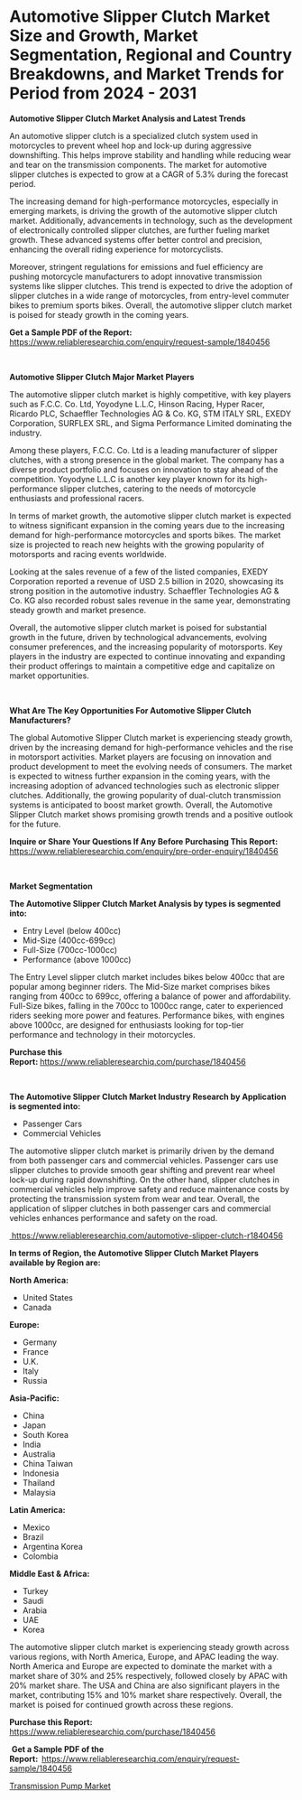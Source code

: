<p><h1>Automotive Slipper Clutch Market Size and Growth, Market Segmentation, Regional and Country Breakdowns, and Market Trends for Period from 2024 -  2031</h1></p><p><strong>Automotive Slipper Clutch Market Analysis and Latest Trends</strong></p>
<p><p>An automotive slipper clutch is a specialized clutch system used in motorcycles to prevent wheel hop and lock-up during aggressive downshifting. This helps improve stability and handling while reducing wear and tear on the transmission components. The market for automotive slipper clutches is expected to grow at a CAGR of 5.3% during the forecast period.</p><p>The increasing demand for high-performance motorcycles, especially in emerging markets, is driving the growth of the automotive slipper clutch market. Additionally, advancements in technology, such as the development of electronically controlled slipper clutches, are further fueling market growth. These advanced systems offer better control and precision, enhancing the overall riding experience for motorcyclists.</p><p>Moreover, stringent regulations for emissions and fuel efficiency are pushing motorcycle manufacturers to adopt innovative transmission systems like slipper clutches. This trend is expected to drive the adoption of slipper clutches in a wide range of motorcycles, from entry-level commuter bikes to premium sports bikes. Overall, the automotive slipper clutch market is poised for steady growth in the coming years.</p></p>
<p><strong>Get a Sample PDF of the Report:&nbsp;</strong> <a href="https://www.reliableresearchiq.com/enquiry/request-sample/1840456">https://www.reliableresearchiq.com/enquiry/request-sample/1840456</a></p>
<p>&nbsp;</p>
<p><strong>Automotive Slipper Clutch Major Market Players</strong></p>
<p><p>The automotive slipper clutch market is highly competitive, with key players such as F.C.C. Co. Ltd, Yoyodyne L.L.C, Hinson Racing, Hyper Racer, Ricardo PLC, Schaeffler Technologies AG & Co. KG, STM ITALY SRL, EXEDY Corporation, SURFLEX SRL, and Sigma Performance Limited dominating the industry.</p><p>Among these players, F.C.C. Co. Ltd is a leading manufacturer of slipper clutches, with a strong presence in the global market. The company has a diverse product portfolio and focuses on innovation to stay ahead of the competition. Yoyodyne L.L.C is another key player known for its high-performance slipper clutches, catering to the needs of motorcycle enthusiasts and professional racers.</p><p>In terms of market growth, the automotive slipper clutch market is expected to witness significant expansion in the coming years due to the increasing demand for high-performance motorcycles and sports bikes. The market size is projected to reach new heights with the growing popularity of motorsports and racing events worldwide.</p><p>Looking at the sales revenue of a few of the listed companies, EXEDY Corporation reported a revenue of USD 2.5 billion in 2020, showcasing its strong position in the automotive industry. Schaeffler Technologies AG & Co. KG also recorded robust sales revenue in the same year, demonstrating steady growth and market presence.</p><p>Overall, the automotive slipper clutch market is poised for substantial growth in the future, driven by technological advancements, evolving consumer preferences, and the increasing popularity of motorsports. Key players in the industry are expected to continue innovating and expanding their product offerings to maintain a competitive edge and capitalize on market opportunities.</p></p>
<p>&nbsp;</p>
<p><strong>What Are The Key Opportunities For Automotive Slipper Clutch Manufacturers?</strong></p>
<p><p>The global Automotive Slipper Clutch market is experiencing steady growth, driven by the increasing demand for high-performance vehicles and the rise in motorsport activities. Market players are focusing on innovation and product development to meet the evolving needs of consumers. The market is expected to witness further expansion in the coming years, with the increasing adoption of advanced technologies such as electronic slipper clutches. Additionally, the growing popularity of dual-clutch transmission systems is anticipated to boost market growth. Overall, the Automotive Slipper Clutch market shows promising growth trends and a positive outlook for the future.</p></p>
<p><strong>Inquire or Share Your Questions If Any Before Purchasing This Report:</strong> <a href="https://www.reliableresearchiq.com/enquiry/pre-order-enquiry/1840456">https://www.reliableresearchiq.com/enquiry/pre-order-enquiry/1840456</a></p>
<p>&nbsp;</p>
<p><strong>Market Segmentation</strong></p>
<p><strong>The Automotive Slipper Clutch Market Analysis by types is segmented into:</strong></p>
<p><ul><li>Entry Level (below 400cc)</li><li>Mid-Size (400cc-699cc)</li><li>Full-Size (700cc-1000cc)</li><li>Performance (above 1000cc)</li></ul></p>
<p><p>The Entry Level slipper clutch market includes bikes below 400cc that are popular among beginner riders. The Mid-Size market comprises bikes ranging from 400cc to 699cc, offering a balance of power and affordability. Full-Size bikes, falling in the 700cc to 1000cc range, cater to experienced riders seeking more power and features. Performance bikes, with engines above 1000cc, are designed for enthusiasts looking for top-tier performance and technology in their motorcycles.</p></p>
<p><strong>Purchase this Report:&nbsp;</strong><a href="https://www.reliableresearchiq.com/purchase/1840456">https://www.reliableresearchiq.com/purchase/1840456</a></p>
<p>&nbsp;</p>
<p><strong>The Automotive Slipper Clutch Market Industry Research by Application is segmented into:</strong></p>
<p><ul><li>Passenger Cars</li><li>Commercial Vehicles</li></ul></p>
<p><p>The automotive slipper clutch market is primarily driven by the demand from both passenger cars and commercial vehicles. Passenger cars use slipper clutches to provide smooth gear shifting and prevent rear wheel lock-up during rapid downshifting. On the other hand, slipper clutches in commercial vehicles help improve safety and reduce maintenance costs by protecting the transmission system from wear and tear. Overall, the application of slipper clutches in both passenger cars and commercial vehicles enhances performance and safety on the road.</p></p>
<p><a href="https://www.reliableresearchiq.com/automotive-slipper-clutch-r1840456">&nbsp;https://www.reliableresearchiq.com/automotive-slipper-clutch-r1840456</a></p>
<p><strong>In terms of Region, the Automotive Slipper Clutch Market Players available by Region are:</strong></p>
<p>
    <p> <strong> North America: </strong>
        <ul>
            <li>United States</li>
            <li>Canada</li>
        </ul>
        </p> 
    <p> <strong> Europe: </strong>
        <ul>
            <li>Germany</li>
            <li>France</li>
            <li>U.K.</li>
            <li>Italy</li>
            <li>Russia</li>
        </ul>
        </p> 
    <p> <strong> Asia-Pacific: </strong>
        <ul>
            <li>China</li>
            <li>Japan</li>
            <li>South Korea</li>
            <li>India</li>
            <li>Australia</li>
            <li>China Taiwan</li>
            <li>Indonesia</li>
            <li>Thailand</li>
            <li>Malaysia</li>
        </ul>
        </p> 
    <p> <strong> Latin America: </strong>
        <ul>
            <li>Mexico</li>
            <li>Brazil</li>
            <li>Argentina Korea</li>
            <li>Colombia</li>
        </ul>
        </p> 
    <p> <strong> Middle East & Africa: </strong>
        <ul>
            <li>Turkey</li>
            <li>Saudi</li>
            <li>Arabia</li>
            <li>UAE</li>
            <li>Korea</li>
        </ul>
    </p>
    </p>
<p><p>The automotive slipper clutch market is experiencing steady growth across various regions, with North America, Europe, and APAC leading the way. North America and Europe are expected to dominate the market with a market share of 30% and 25% respectively, followed closely by APAC with 20% market share. The USA and China are also significant players in the market, contributing 15% and 10% market share respectively. Overall, the market is poised for continued growth across these regions.</p></p>
<p><strong>Purchase this Report: </strong><a href="https://www.reliableresearchiq.com/purchase/1840456">https://www.reliableresearchiq.com/purchase/1840456</a></p>
<p>&nbsp;<strong>Get a Sample PDF of the Report:&nbsp;&nbsp;</strong><a href="https://www.reliableresearchiq.com/enquiry/request-sample/1840456">https://www.reliableresearchiq.com/enquiry/request-sample/1840456</a></p>
<p><strong></strong></p>
<p><p><a href="https://view.publitas.com/reportprime-1/transmission-pump-market-outlook-and-forecast-from-2024-to-2031/">Transmission Pump Market</a></p></p>